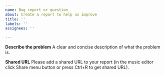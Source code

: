 ```yaml
---
name: Bug report or question
about: Create a report to help us improve
title: ''
labels: ''
assignees: ''

---
```


**Describe the problem**
A clear and concise description of what the problem is.

**Shared URL**
Please add a shared URL to your report (in the music editor click Share menu button or press Ctrl+R to get shared URL).
